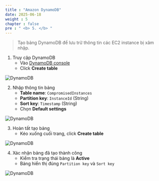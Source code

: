 ```yaml
---
title : "Amazon DynamoDB"
date: 2025-06-18
weight : 5 
chapter : false
pre : " <b> 5. </b> "
---
```


> Tạo bảng DynamoDB để lưu trữ thông tin các EC2 instance bị xâm nhập.

 1. Truy cập DynamoDB
    - Vào [DynamoDB console](https://console.aws.amazon.com/dynamodb/home)  
    - Click **Create table**

![DynamoDB](/images/5.DynamoDB/1.png)

2. Nhập thông tin bảng
    - **Table name**: `CompromisedInstances`  
    - **Partition key**: `InstanceId` (String)  
    - **Sort key**: `Timestamp` (String)  
    - Chọn **Default settings**

![DynamoDB](/images/5.DynamoDB/2.png)

3. Hoàn tất tạo bảng
    - Kéo xuống cuối trang, click **Create table**

![DynamoDB](/images/5.DynamoDB/3.png)

4. Xác nhận bảng đã tạo thành công
    - Kiểm tra trạng thái bảng là **Active**  
    - Bảng hiển thị đúng `Partition key` và `Sort key`

![DynamoDB](/images/5.DynamoDB/4.png)


